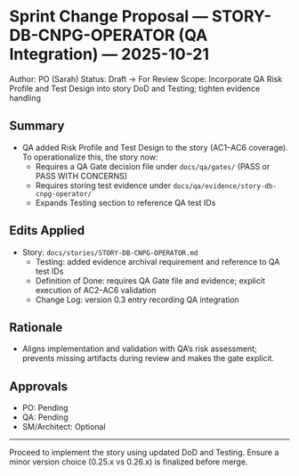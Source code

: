 # Sprint Change Proposal — STORY-DB-CNPG-OPERATOR (QA Integration) — 2025-10-21

Author: PO (Sarah)
Status: Draft → For Review
Scope: Incorporate QA Risk Profile and Test Design into story DoD and Testing; tighten evidence handling

## Summary
- QA added Risk Profile and Test Design to the story (AC1–AC6 coverage). To operationalize this, the story now:
  - Requires a QA Gate decision file under `docs/qa/gates/` (PASS or PASS WITH CONCERNS)
  - Requires storing test evidence under `docs/qa/evidence/story-db-cnpg-operator/`
  - Expands Testing section to reference QA test IDs

## Edits Applied
- Story: `docs/stories/STORY-DB-CNPG-OPERATOR.md`
  - Testing: added evidence archival requirement and reference to QA test IDs
  - Definition of Done: requires QA Gate file and evidence; explicit execution of AC2–AC6 validation
  - Change Log: version 0.3 entry recording QA integration

## Rationale
- Aligns implementation and validation with QA’s risk assessment; prevents missing artifacts during review and makes the gate explicit.

## Approvals
- PO: Pending
- QA: Pending
- SM/Architect: Optional

---

Proceed to implement the story using updated DoD and Testing. Ensure a minor version choice (0.25.x vs 0.26.x) is finalized before merge.
